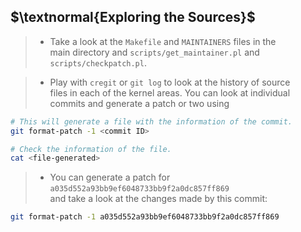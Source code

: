 ## $\textnormal{Exploring the Sources}$

> - Take a look at the `Makefile` and `MAINTAINERS` files in the <br />
    main directory and `scripts/get_maintainer.pl` and <br />
    `scripts/checkpatch.pl`.

> - Play with `cregit` or `git log` to look at the history of source <br />
    files in each of the kernel areas. You can look at individual <br />
    commits and generate a patch or two using

```sh
# This will generate a file with the information of the commit.
git format-patch -1 <commit ID>

# Check the information of the file.
cat <file-generated>
```

> - You can generate a patch for `a035d552a93bb9ef6048733bb9f2a0dc857ff869` <br />
    and take a look at the changes made by this commit:

```sh
git format-patch -1 a035d552a93bb9ef6048733bb9f2a0dc857ff869
```
